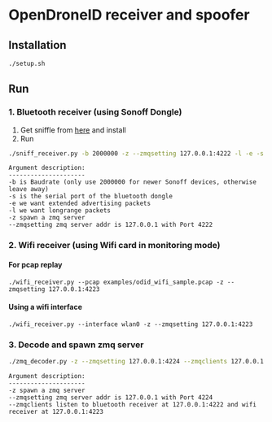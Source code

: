 # OpenDroneID receiver and spoofer

## Installation
```bash
./setup.sh
```

## Run

### 1. Bluetooth receiver (using Sonoff Dongle)
1. Get sniffle from [here](https://github.com/bkerler/sniffle) and install
2. Run 
```bash
./sniff_receiver.py -b 2000000 -z --zmqsetting 127.0.0.1:4222 -l -e -s /dev/ttyUSB1
```
```
Argument description:
---------------------
-b is Baudrate (only use 2000000 for newer Sonoff devices, otherwise leave away)
-s is the serial port of the bluetooth dongle
-e we want extended advertising packets
-l we want longrange packets
-z spawn a zmq server
--zmqsetting zmq server addr is 127.0.0.1 with Port 4222
```

### 2. Wifi receiver (using Wifi card in monitoring mode)
#### For pcap replay
```
./wifi_receiver.py --pcap examples/odid_wifi_sample.pcap -z --zmqsetting 127.0.0.1:4223
```

#### Using a wifi interface
```
./wifi_receiver.py --interface wlan0 -z --zmqsetting 127.0.0.1:4223
```

### 3. Decode and spawn zmq server
```bash
./zmq_decoder.py -z --zmqsetting 127.0.0.1:4224 --zmqclients 127.0.0.1:4222,127.0.0.1:4223
```
```
Argument description:
---------------------
-z spawn a zmq server
--zmqsetting zmq server addr is 127.0.0.1 with Port 4224
--zmqclients listen to bluetooth receiver at 127.0.0.1:4222 and wifi receiver at 127.0.0.1:4223
```